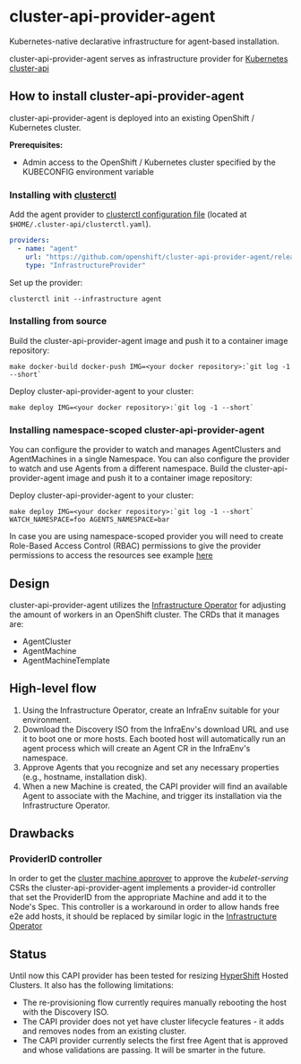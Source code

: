 # cluster-api-provider-agent
Kubernetes-native declarative infrastructure for agent-based installation.

cluster-api-provider-agent serves as infrastructure provider for [Kubernetes cluster-api](https://github.com/kubernetes-sigs/cluster-api)

## How to install cluster-api-provider-agent

cluster-api-provider-agent is deployed into an existing OpenShift / Kubernetes cluster.

**Prerequisites:**
* Admin access to the OpenShift / Kubernetes cluster specified by the KUBECONFIG environment variable

### Installing with [clusterctl](https://cluster-api.sigs.k8s.io/clusterctl/overview.html)
Add the agent provider to [clusterctl configuration file](https://cluster-api.sigs.k8s.io/clusterctl/configuration.html) (located at `$HOME/.cluster-api/clusterctl.yaml`).
```yaml
providers:
  - name: "agent"
    url: "https://github.com/openshift/cluster-api-provider-agent/releases/latest/infrastructure-components.yaml"
    type: "InfrastructureProvider"
```
Set up the provider:
```shell
clusterctl init --infrastructure agent
```

### Installing from source
Build the cluster-api-provider-agent image and push it to a container image repository:
```shell
make docker-build docker-push IMG=<your docker repository>:`git log -1 --short`
```

Deploy cluster-api-provider-agent to your cluster:
```shell
make deploy IMG=<your docker repository>:`git log -1 --short`
```

### Installing namespace-scoped cluster-api-provider-agent
You can configure the provider to watch and manages AgentClusters and AgentMachines in a single Namespace.
You can also configure the provider to watch and use Agents from a different namespace.
Build the cluster-api-provider-agent image and push it to a container image repository:

Deploy cluster-api-provider-agent to your cluster:

```shell
make deploy IMG=<your docker repository>:`git log -1 --short` WATCH_NAMESPACE=foo AGENTS_NAMESPACE=bar
```
In case you are using namespace-scoped provider you will need to create Role-Based Access Control (RBAC) permissions
to give the provider permissions to access the resources see example [here](docs/namespaced-operator-permissions.md)

## Design
cluster-api-provider-agent utilizes the [Infrastructure Operator](https://github.com/openshift/assisted-service) for adjusting the amount of workers in an OpenShift cluster. The CRDs that it manages are:
 * AgentCluster
 * AgentMachine
 * AgentMachineTemplate

## High-level flow
 1. Using the Infrastructure Operator, create an InfraEnv suitable for your environment.
 1. Download the Discovery ISO from the InfraEnv's download URL and use it to boot one or more hosts. Each booted host will automatically run an agent process which will create an Agent CR in the InfraEnv's namespace.
 1. Approve Agents that you recognize and set any necessary properties (e.g., hostname, installation disk).
 1. When a new Machine is created, the CAPI provider will find an available Agent to associate with the Machine, and trigger its installation via the Infrastructure Operator.

## Drawbacks
### ProviderID controller
In order to get the [cluster machine approver](https://github.com/openshift/cluster-machine-approver) to approve the *kubelet-serving* CSRs
the cluster-api-provider-agent implements a provider-id controller that set the ProviderID from the appropriate Machine and add it to the Node's Spec.
This controller is a workaround in order to allow hands free e2e add hosts, it should be replaced by similar logic in the [Infrastructure Operator](https://github.com/openshift/assisted-service)

## Status
Until now this CAPI provider has been tested for resizing [HyperShift](https://github.com/openshift/hypershift) Hosted Clusters. It also has the following limitations:
 * The re-provisioning flow currently requires manually rebooting the host with the Discovery ISO.
 * The CAPI provider does not yet have cluster lifecycle features - it adds and removes nodes from an existing cluster.
 * The CAPI provider currently selects the first free Agent that is approved and whose validations are passing. It will be smarter in the future.

